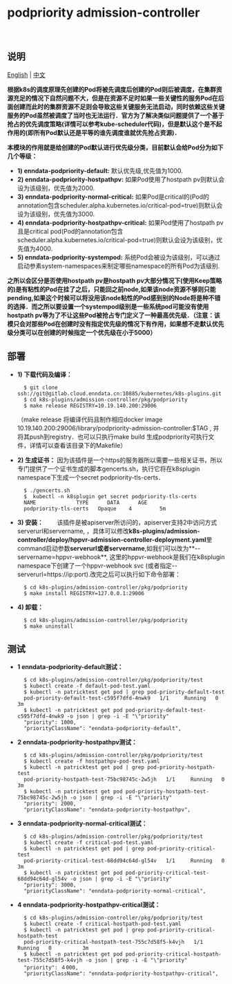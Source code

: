 # podpriority admission-controller
　
## 说明

[English](README.md) | [中文](README-zh.md)

**根据k8s的调度原理先创建的Pod将被先调度后创建的Pod则后被调度，在集群资源充足的情况下自然问题不大，但是在资源不足时如果一些关键性的服务Pod在后面创建而此时的集群资源不足则会导致这些关键服务无法启动，同时依赖这些关键服务的Pod虽然被调度了当时也无法运行．官方为了解决类似问题提供了一个基于抢占的优先调度策略(详情可以参考kube-scheduler代码)，但是默认这个是不起作用的(即所有Pod默认还是平等的谁先调度谁就优先抢占资源)．**

**本模块的作用就是给创建的Pod默认进行优先级分类，目前默认会给Pod分为如下几个等级：**

+ **1) enndata-podpriority-default:** 默认优先级,优先值为1000.
+ **2) enndata-podpriority-hostpathpv:** 如果Pod使用了hostpath pv则默认会设为该级别，优先值为2000.
+ **3) enndata-podpriority-normal-critical:** 如果Pod是critical的(Pod的annotation包含scheduler.alpha.kubernetes.io/critical-pod=true)则默认会设为该级别，优先值为3000.
+ **4) enndata-podpriority-hostpathpv-critical:** 如果Pod使用了hostpath pv且是critical pod(Pod的annotation包含scheduler.alpha.kubernetes.io/critical-pod=true)则默认会设为该级别，优先值为4000.
+ **5) enndata-podpriority-systempod:** 系统Pod会被设为该级别，可以通过启动参素system-namespaces来制定哪些namespace的所有Pod为该级别.

**之所以会区分是否使用hostpath pv是hostpath pv大部分情况下(使用Keep策略的)是有粘性的Pod在挂了之后，只能回之前node,如果该node资源不够则只能pending,如果这个时候可以将没用该node粘性的Pod感到别的Node将是种不错的选择．而之所以要设置一个systempod级别是一些系统pod可能没有使用hostpath pv等为了不让这些Pod被抢占专门定义了一种最高优先级．（注意：该模只会对那些Pod在创建时没有指定优先级的情况下有作用，如果想不走默认优先级分类可以在创建的时候指定一个优先级在小于5000）**

## 部署
+ **1) 下载代码及编译：**

    	$ git clone ssh://git@gitlab.cloud.enndata.cn:10885/kubernetes/k8s-plugins.git
		$ cd k8s-plugins/admission-controller/pkg/podpriority
		$ make release REGISTRY=10.19.140.200:29006
    
    （make release 将编译代码且制作相应docker image 10.19.140.200:29006/library/podpriority-admission-controller:$TAG , 并将其push到registry．也可以只执行make build 生成podpriority可执行文件，详情可以查看该目录下的Makefile）
	  
+ **2) 生成证书：**
因为该插件是一个https的服务器所以需要一些相关证书，所以专门提供了一个证书生成的脚本gencerts.sh，执行它将在k8splugin namespace下生成一个secret podpriority-tls-certs．

		$ ./gencerts.sh
		$  kubectl -n k8splugin get secret podpriority-tls-certs
		NAME             TYPE      DATA      AGE
		podpriority-tls-certs   Opaque    4         5m

+ **3) 安装：**
　　该插件是被apiserver所访问的，apiserver支持2中访问方式serverurl和servername, ，具体可以修改**k8s-plugins/admission-controller/deploy/hppvr-admission-controller-deployment.yaml**里command启动参数**serverurl或者servername**,如我们可以改为**--servername=hppvr-webhook**, 这里的hppvr-webhook是我们在k8splugin namespace下创建了一个hppvr-webhook svc (或者指定--serverurl=https://ip:port).改完之后可以执行如下命令部署：

		$ cd k8s-plugins/admission-controller/pkg/podpriority
		$ make install REGISTRY=127.0.0.1:29006

+ **4) 卸载：**

		$ cd k8s-plugins/admission-controller/pkg/podpriority
		$ make uninstall

## 测试
+ **1 enndata-podpriority-default测试：**


		$ cd k8s-plugins/admission-controller/pkg/podpriority/test
		$ kubectl create -f default-pod-test.yaml
		$ kubectl -n patricktest get pod | grep pod-priority-default-test
		pod-priority-default-test-c595f7dfd-4nwk9   1/1     Running   0          3m
		$ kubectl -n patricktest get pod pod-priority-default-test-c595f7dfd-4nwk9 -o json | grep -i -E "\"priority"
        "priority": 1000,
        "priorityClassName": "enndata-podpriority-default",

+ **2 enndata-podpriority-hostpathpv测试：**


		$ cd k8s-plugins/admission-controller/pkg/podpriority/test
		$ kubectl create -f hostpathpv-pod-test.yaml 
		$ kubectl -n patricktest get pod | grep pod-priority-hostpath-test
		pod-priority-hostpath-test-75bc98745c-2w5jh   1/1     Running   0          3m
		$ kubectl -n patricktest get pod pod-priority-hostpath-test-75bc98745c-2w5jh -o json | grep -i -E "\"priority"
        "priority": 2000,
        "priorityClassName": "enndata-podpriority-hostpathpv",
        
+ **3 enndata-podpriority-normal-critical测试：**


		$ cd k8s-plugins/admission-controller/pkg/podpriority/test
		$ kubectl create -f critical-pod-test.yaml
		$ kubectl -n patricktest get pod | grep pod-priority-critical-test
		pod-priority-critical-test-68dd94c64d-gl54v   1/1     Running   0          3m
		$ kubectl -n patricktest get pod pod-priority-critical-test-68dd94c64d-gl54v -o json | grep -i -E "\"priority"
        "priority": 3000,
        "priorityClassName": "enndata-podpriority-normal-critical",
        
+ **4 enndata-podpriority-hostpathpv-critical测试：**


		$ cd k8s-plugins/admission-controller/pkg/podpriority/test
		$ kubectl create -f critical-hostpath-pod-test.yaml
		$ kubectl -n patricktest get pod | grep pod-priority-critical-hostpath-test
		pod-priority-critical-hostpath-test-755c7d58f5-k4vjh   1/1     Running   0          3m
		$ kubectl -n patricktest get pod pod-priority-critical-hostpath-test-755c7d58f5-k4vjh -o json | grep -i -E "\"priority"
        "priority": ４000,
        "priorityClassName": "enndata-podpriority-hostpathpv-critical",